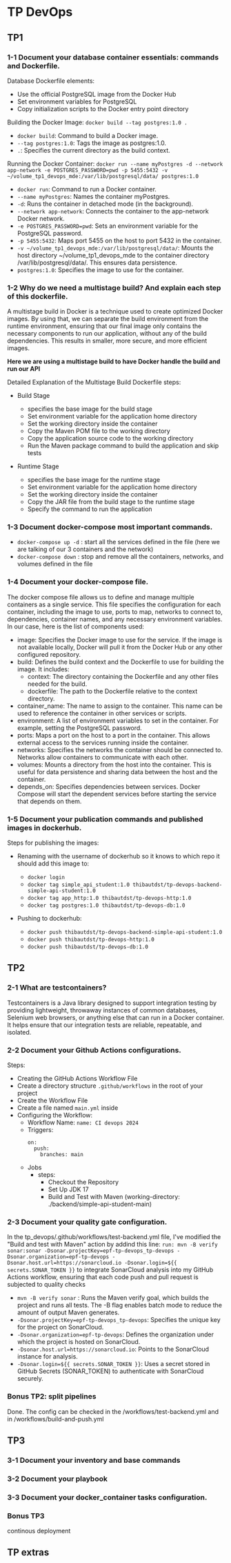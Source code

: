# TP DevOps

## TP1

### 1-1 Document your database container essentials: commands and Dockerfile.

Database Dockerfile elements:
- Use the official PostgreSQL image from the Docker Hub
- Set environment variables for PostgreSQL
- Copy initialization scripts to the Docker entry point directory

Building the Docker Image: ```docker build --tag postgres:1.0 .```
- ```docker build```: Command to build a Docker image.
- ```--tag postgres:1.0```: Tags the image as postgres:1.0.
- ```.```: Specifies the current directory as the build context.

Running the Docker Container: ```docker run --name myPostgres -d --network app-network -e POSTGRES_PASSWORD=pwd -p 5455:5432 -v ~/volume_tp1_devops_mde:/var/lib/postgresql/data/ postgres:1.0 ```
- ```docker run```: Command to run a Docker container.
- ```--name myPostgres```: Names the container myPostgres.
- ```-d```: Runs the container in detached mode (in the background).
- ```--network app-network```: Connects the container to the app-network Docker network.
- ```-e POSTGRES_PASSWORD=pwd```: Sets an environment variable for the PostgreSQL password.
- ```-p 5455:5432```: Maps port 5455 on the host to port 5432 in the container.
- ```-v ~/volume_tp1_devops_mde:/var/lib/postgresql/data/```: Mounts the host directory ~/volume_tp1_devops_mde to the container directory /var/lib/postgresql/data/. This ensures data persistence.
- ```postgres:1.0```: Specifies the image to use for the container.

### 1-2 Why do we need a multistage build? And explain each step of this dockerfile.


A multistage build in Docker is a technique used to create optimized Docker images. By using that, we can separate the build environment from the runtime environment, ensuring that our final image only contains the necessary components to run our application, without any of the build dependencies. This results in smaller, more secure, and more efficient images.

**Here we are using a multistage build to have Docker handle the build and run our API**


Detailed Explanation of the Multistage Build Dockerfile steps:
- Build Stage
  - specifies the base image for the build stage
  - Set environment variable for the application home directory
  - Set the working directory inside the container
  - Copy the Maven POM file to the working directory
  - Copy the application source code to the working directory
  - Run the Maven package command to build the application and skip tests
  
- Runtime Stage
  - specifies the base image for the runtime stage
  - Set environment variable for the application home directory
  - Set the working directory inside the container
  - Copy the JAR file from the build stage to the runtime stage
  - Specify the command to run the application


### 1-3 Document docker-compose most important commands.

- ```docker-compose up -d``` : start all the services defined in the file (here we are talking of our 3 containers and the network)
- ```docker-compose down``` : stop and remove all the containers, networks, and volumes defined in the file

### 1-4 Document your docker-compose file.

The docker compose file allows us to define and manage multiple containers as a single service. This file specifies the configuration for each container, including the image to use, ports to map, networks to connect to, dependencies, container names, and any necessary environment variables. In our case, here is the list of components used:
- image: Specifies the Docker image to use for the service. If the image is not available locally, Docker will pull it from the Docker Hub or any other configured repository.
- build: Defines the build context and the Dockerfile to use for building the image. It includes:
  - context: The directory containing the Dockerfile and any other files needed for the build.
  - dockerfile: The path to the Dockerfile relative to the context directory.
- container_name: The name to assign to the container. This name can be used to reference the container in other services or scripts.
- environment: A list of environment variables to set in the container. For example, setting the PostgreSQL password.
- ports: Maps a port on the host to a port in the container. This allows external access to the services running inside the container.
- networks: Specifies the networks the container should be connected to. Networks allow containers to communicate with each other.
- volumes: Mounts a directory from the host into the container. This is useful for data persistence and sharing data between the host and the container.
- depends_on: Specifies dependencies between services. Docker Compose will start the dependent services before starting the service that depends on them.



### 1-5 Document your publication commands and published images in dockerhub.

Steps for publishing the images:

- Renaming with the username of dockerhub so it knows to which repo it should add this image to:
  - `docker login`
  - `docker tag simple_api_student:1.0 thibautdst/tp-devops-backend-simple-api-student:1.0`
  - `docker tag app_http:1.0 thibautdst/tp-devops-http:1.0`
  - `docker tag postgres:1.0 thibautdst/tp-devops-db:1.0`

- Pushing to dockerhub:
  - `docker push thibautdst/tp-devops-backend-simple-api-student:1.0`
  - `docker push thibautdst/tp-devops-http:1.0`
  - `docker push thibautdst/tp-devops-db:1.0`


## TP2

### 2-1 What are testcontainers?

Testcontainers is a Java library designed to support integration testing by providing lightweight, throwaway instances of common databases, Selenium web browsers, or anything else that can run in a Docker container.
It helps ensure that our integration tests are reliable, repeatable, and isolated.

### 2-2 Document your Github Actions configurations.

Steps:
- Creating the GitHub Actions Workflow File
- Create a directory structure `.github/workflows` in the root of your project
- Create the Workflow File
- Create a file named `main.yml` inside
- Configuring the Workflow:
  - Workflow Name: `name: CI devops 2024`
  - Triggers:
    ```
    on:
      push:
        branches: main
    ```
  - Jobs
    - steps:
        - Checkout the Repository
        - Set Up JDK 17
        - Build and Test with Maven (working-directory: ./backend/simple-api-student-main)



### 2-3 Document your quality gate configuration.

In the tp_devops/.github/workflows/test-backend.yml file, I've modified the "Build and test with Maven" action by addind this line: `run: mvn -B verify sonar:sonar -Dsonar.projectKey=epf-tp-devops_tp-devops -Dsonar.organization=epf-tp-devops -Dsonar.host.url=https://sonarcloud.io -Dsonar.login=${{ secrets.SONAR_TOKEN }}` to integrate SonarCloud analysis into my GitHub Actions workflow, ensuring that each code push and pull request is subjected to quality checks

- `mvn -B verify sonar` : Runs the Maven verify goal, which builds the project and runs all tests. The -B flag enables batch mode to reduce the amount of output Maven generates.
- `-Dsonar.projectKey=epf-tp-devops_tp-devops`: Specifies the unique key for the project on SonarCloud.
- `-Dsonar.organization=epf-tp-devops`: Defines the organization under which the project is hosted on SonarCloud.
- `-Dsonar.host.url=https://sonarcloud.io`: Points to the SonarCloud instance for analysis.
- `-Dsonar.login=${{ secrets.SONAR_TOKEN }}`: Uses a secret stored in GitHub Secrets (SONAR_TOKEN) to authenticate with SonarCloud securely.

### Bonus TP2: split pipelines

Done. The config can be checked in the /workflows/test-backend.yml and in /workflows/build-and-push.yml


## TP3


### 3-1 Document your inventory and base commands

### 3-2 Document your playbook

### 3-3 Document your docker_container tasks configuration.

### Bonus TP3

continous deployment 

## TP extras

